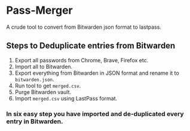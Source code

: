# Pass-Merger

A crude tool to convert from Bitwarden json format to lastpass.

## Steps to Deduplicate entries from Bitwarden
1. Export all passwords from Chrome, Brave, Firefox etc.
2. Import all to Bitwarden.
3. Export everything from Bitwarden in JSON format and rename it to `bitwarden.json`.
4. Run tool to get `merged.csv`.
5. Purge Bitwarden vault.
6. Import `merged.csv` using LastPass format.
   
### In six easy step you have imported and de-duplicated every entry in Bitwarden.